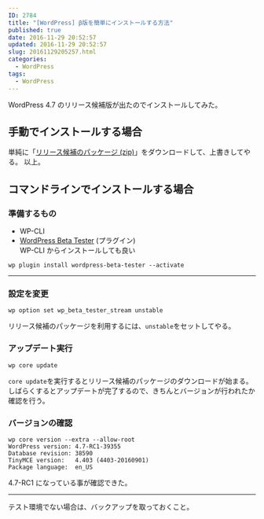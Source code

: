 ```yaml
---
ID: 2784
title: "[WordPress] β版を簡単にインストールする方法"
published: true
date: 2016-11-29 20:52:57
updated: 2016-11-29 20:52:57
slug: 20161129205257.html
categories:
  - WordPress
tags:
  - WordPress
---
```


WordPress 4.7 のリリース候補版が出たのでインストールしてみた。

<!--more-->

## 手動でインストールする場合

単純に「<a href="https://wordpress.org/wordpress-4.7-RC1.zip">リリース候補のパッケージ (zip)</a>」をダウンロードして、上書きしてやる。
以上。

## コマンドラインでインストールする場合

### 準備するもの

- WP-CLI
- <a href="https://wordpress.org/plugins/wordpress-beta-tester/">WordPress Beta Tester</a> (プラグイン)  
  WP-CLI からインストールしても良い

<pre class="command-line language-bash" data-user="root" data-host="localhost" data-output="2"><code>wp plugin install wordpress-beta-tester --activate</code></pre>

---

### 設定を変更

<pre class="command-line language-bash" data-user="root" data-host="localhost" data-output="2"><code>wp option set wp_beta_tester_stream unstable</code></pre>

リリース候補のパッケージを利用するには、`unstable`をセットしてやる。

### アップデート実行

<pre class="command-line language-bash" data-user="root" data-host="localhost" data-output="2"><code>wp core update</code></pre>

`core update`を実行するとリリース候補のパッケージのダウンロードが始まる。しばらくするとアップデートが完了するので、きちんとバージョンが行われたか確認を行う。

### バージョンの確認

<pre class="command-line language-bash" data-user="root" data-host="localhost" data-output="2-5"><code>wp core version --extra --allow-root
WordPress version: 4.7-RC1-39355
Database revision: 38590
TinyMCE version:   4.403 (4403-20160901)
Package language:  en_US</code></pre>

4.7-RC1 になっている事が確認できた。

---

テスト環境でない場合は、バックアップを取っておくこと。
